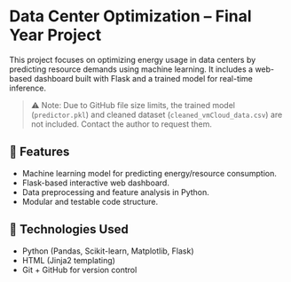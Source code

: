 # Data Center Optimization – Final Year Project

This project focuses on optimizing energy usage in data centers by predicting resource demands using machine learning. It includes a web-based dashboard built with Flask and a trained model for real-time inference.
> ⚠️ Note: Due to GitHub file size limits, the trained model (`predictor.pkl`) and cleaned dataset (`cleaned_vmCloud_data.csv`) are not included. Contact the author to request them.

## 🚀 Features

- Machine learning model for predicting energy/resource consumption.
- Flask-based interactive web dashboard.
- Data preprocessing and feature analysis in Python.
- Modular and testable code structure.

## 🧠 Technologies Used

- Python (Pandas, Scikit-learn, Matplotlib, Flask)
- HTML (Jinja2 templating)
- Git + GitHub for version control
